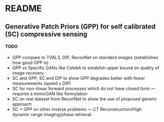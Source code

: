 # README #

## Generative Patch Priors (GPP) for self calibrated (SC) compressive sensing

#### TODO
* GPP compare to TVAL3, DIP, ReconNet on standard images (establishes how good GPP is)
* GPP vs Specific GANs like CelebA to establish upper bound on quality of image recovery
* SC and GPP, SC and DIP to show GPP degrades better with fewer measurements (speed v DIP)
* SC for non-linear forward processes which do not have closed form — requires a mimicGAN like formulation
* SC on real dataset from ReconNet to show the use of proposed generic approach
* SC + GPP on other inverse problems — CT Reconstruction/High dynamic range imaging/phase retrieval
